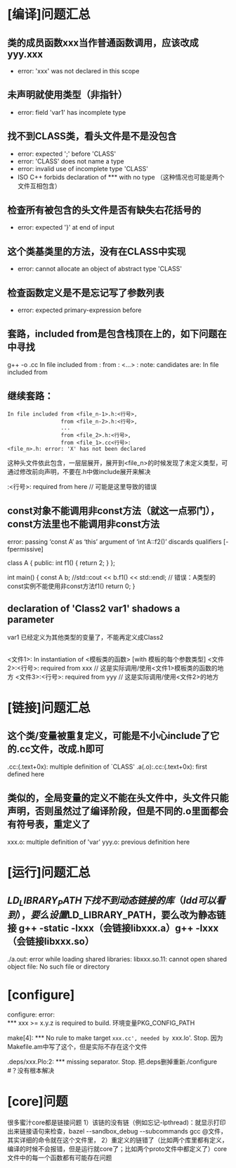 # [编译]问题汇总

## 类的成员函数xxx当作普通函数调用，应该改成yyy.xxx
- error: 'xxx' was not declared in this scope

## 未声明就使用类型（非指针）
- error: field 'var1' has incomplete type

## 找不到CLASS类，看头文件是不是没包含

- error: expected ';' before 'CLASS'
- error: 'CLASS' does not name a type
- error: invalid use of incomplete type 'CLASS'
- ISO C++ forbids declaration of *** with no type （这种情况也可能是两个文件互相包含）

##  检查所有被包含的头文件是否有缺失右花括号的
- error: expected '}' at end of input

## 这个类基类里的方法，没有在CLASS中实现
- error: cannot allocate an object of abstract type 'CLASS'

## 检查函数定义是不是忘记写了参数列表
- error: expected primary-expression before


## 套路，included from是包含栈顶在上的，如下问题在<file3>中寻找
g++ -o <xx>.cc
In file included from <file1>:<line1>
				 from <file2>:<line2>
<...>
<file>: note: candidates are:
In file included from <file3>


## 继续套路：
```
In file included from <file_n-1>.h:<行号>,
                 from <file_n-2>.h:<行号>,
                 ...
                 from <file_2>.h:<行号>,
                 from <file_1>.cc<行号>:
<file_n>.h: error: 'X' has not been declared
```
这种头文件依此包含，一层层展开，展开到<file_n>的时候发现了未定义类型，可通过修改前向声明，不要在.h中做include展开来解决

<file>:<行号>: required from here  // 可能是这里导致的错误

## const对象不能调用非const方法（就这一点邪门），const方法里也不能调用非const方法
error: passing ‘const A’ as ‘this’ argument of ‘int A::f2()’ discards qualifiers [-fpermissive]

class A
{
public:
    int f1()
    {
        return 2;
    }
};

int main()
{
    const A b;
    //std::cout << b.f1() << std::endl; // 错误：A类型的const实例不能使用非const方法f1()
    return 0;
}
## declaration of 'Class2 var1' shadows a parameter
var1 已经定义为其他类型的变量了，不能再定义成Class2


## 
<文件1>: In instantiation of <模板类的函数> [with 模板的每个参数类型]
<文件2>:<行号>: required from xxx  // 这是实际调用/使用<文件1>模板类的函数的地方
<文件3>:<行号>: required from yyy  // 这是实际调用/使用<文件2>的地方


# [链接]问题汇总

## 这个类/变量被重复定义，可能是不小心include了它的.cc文件，改成.h即可
.cc:(.text+0x): multiple definition of `CLASS'
.a(.o):.cc:(.text+0x): first defined here

## 类似的，全局变量的定义不能在头文件中，头文件只能声明，否则虽然过了编译阶段，但是不同的.o里面都会有符号表，重定义了
xxx.o: multiple definition of 'var'
yyy.o: previous definition here




# [运行]问题汇总
## $LD_LIBRARY_PATH下找不到动态链接的库（ldd可以看到），要么设置$LD_LIBRARY_PATH，要么改为静态链接 g++ -static -lxxx（会链接libxxx.a）g++ -lxxx（会链接libxxx.so）
./a.out: error while loading shared libraries: libxxx.so.11: cannot open shared object file: No such file or directory

# [configure]
configure: error:  
      *** xxx >= x.y.z is required to build.
环境变量PKG_CONFIG_PATH


make[4]: *** No rule to make target `xxx.cc', needed by `xxx.lo'.  Stop.
因为Makefile.am中写了这个，但是实际不存在这个文件


.deps/xxx.Plo:2: *** missing separator.  Stop.
把.deps删掉重新./configure #？没有根本解决

# [core]问题
很多蜜汁core都是链接问题
1）该链的没有链（例如忘记-lpthread)：就显示打印出来链接语句来检查，bazel --sandbox_debug --subcommands
gcc @文件，其实详细的命令就在这个文件里，
2）重定义的链错了（比如两个库里都有定义，编译的时候不会报错，但是运行就core了；比如两个proto文件中都定义了）core文件中的每一个函数都有可能存在问题